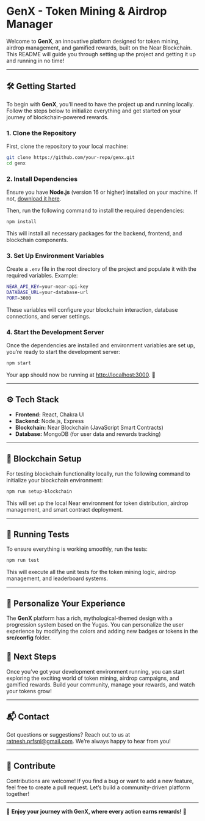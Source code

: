 
# **GenX - Token Mining & Airdrop Manager**

Welcome to **GenX**, an innovative platform designed for token mining, airdrop management, and gamified rewards, built on the Near Blockchain. This README will guide you through setting up the project and getting it up and running in no time!

---

## 🛠️ **Getting Started**

To begin with **GenX**, you’ll need to have the project up and running locally. Follow the steps below to initialize everything and get started on your journey of blockchain-powered rewards.

### **1. Clone the Repository**

First, clone the repository to your local machine:

```bash
git clone https://github.com/your-repo/genx.git
cd genx
```

### **2. Install Dependencies**

Ensure you have **Node.js** (version 16 or higher) installed on your machine. If not, [download it here](https://nodejs.org/).

Then, run the following command to install the required dependencies:

```bash
npm install
```

This will install all necessary packages for the backend, frontend, and blockchain components.

### **3. Set Up Environment Variables**

Create a `.env` file in the root directory of the project and populate it with the required variables. Example:

```bash
NEAR_API_KEY=your-near-api-key
DATABASE_URL=your-database-url
PORT=3000
```

These variables will configure your blockchain interaction, database connections, and server settings.

### **4. Start the Development Server**

Once the dependencies are installed and environment variables are set up, you’re ready to start the development server:

```bash
npm start
```

Your app should now be running at [http://localhost:3000](http://localhost:3000). 🎉

---

## ⚙️ **Tech Stack**

- **Frontend:** React, Chakra UI
- **Backend:** Node.js, Express
- **Blockchain:** Near Blockchain (JavaScript Smart Contracts)
- **Database:** MongoDB (for user data and rewards tracking)

---

## 🔄 **Blockchain Setup**

For testing blockchain functionality locally, run the following command to initialize your blockchain environment:

```bash
npm run setup-blockchain
```

This will set up the local Near environment for token distribution, airdrop management, and smart contract deployment.

---

## 📝 **Running Tests**

To ensure everything is working smoothly, run the tests:

```bash
npm run test
```

This will execute all the unit tests for the token mining logic, airdrop management, and leaderboard systems.

---

## 🎨 **Personalize Your Experience**

The **GenX** platform has a rich, mythological-themed design with a progression system based on the Yugas. You can personalize the user experience by modifying the colors and adding new badges or tokens in the **src/config** folder.



## 🚀 **Next Steps**

Once you’ve got your development environment running, you can start exploring the exciting world of token mining, airdrop campaigns, and gamified rewards. Build your community, manage your rewards, and watch your tokens grow!

---

## 📬 **Contact**

Got questions or suggestions? Reach out to us at [ratnesh.prfsnl@gmail.com](mailto:your-email@example.com). We’re always happy to hear from you!

---

## 🏅 **Contribute**

Contributions are welcome! If you find a bug or want to add a new feature, feel free to create a pull request. Let’s build a community-driven platform together!

---

🌟 **Enjoy your journey with GenX, where every action earns rewards!** 🌟

